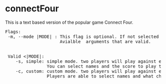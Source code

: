 # connectFour
This is a text based version of the popular game Connect Four. 
<pre>
Flags: 
 -m, --mode |MODE| : This flag is optional. If not selected the program will default to simple. 
                     Avialble <MODE> arguments that are valid. 
 <br>
 Valid <|MODE|: 
    -s, simple: simple mode. two players will play against eachother on a standard 6x7 board.
                You can select names and the score to play to. 
    -c, custom: custom mode. two players will play against eachoterh on a board the size of their choosing. 
                Players are able to select names and what character their piece will be. 
</pre>
